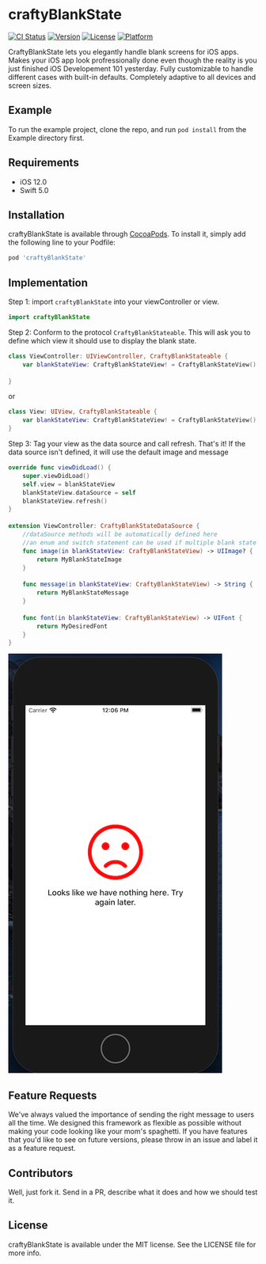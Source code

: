 # craftyBlankState
[![CI Status](https://img.shields.io/travis/craftycoders/craftyBlankState.svg?style=flat)](https://travis-ci.org/craftycoders/craftyBlankState)
[![Version](https://img.shields.io/cocoapods/v/craftyBlankState.svg?style=flat)](https://cocoapods.org/pods/craftyBlankState)
[![License](https://img.shields.io/cocoapods/l/craftyBlankState.svg?style=flat)](https://cocoapods.org/pods/craftyBlankState)
[![Platform](https://img.shields.io/cocoapods/p/craftyBlankState.svg?style=flat)](https://cocoapods.org/pods/craftyBlankState)

CraftyBlankState lets you elegantly handle blank screens for iOS apps. Makes your iOS app look profressionally done even though the reality is you just finished iOS Developement 101 yesterday. Fully customizable to handle different cases with built-in defaults. Completely adaptive to all devices and screen sizes.

## Example

To run the example project, clone the repo, and run `pod install` from the Example directory first.

## Requirements
- iOS 12.0
- Swift 5.0

## Installation
 
craftyBlankState is available through [CocoaPods](https://cocoapods.org). To install
it, simply add the following line to your Podfile:
 
```ruby
pod 'craftyBlankState'
```

## Implementation
Step 1: import `craftyBlankState` into your viewController or view.
```swift
import craftyBlankState
```
Step 2: Conform to the protocol `CraftyBlankStateable`. This will ask you to define which view it should use to display the blank state. 
```swift
class ViewController: UIViewController, CraftyBlankStateable {
    var blankStateView: CraftyBlankStateView! = CraftyBlankStateView()

}
```
or
```swift
class View: UIView, CraftyBlankStateable {
    var blankStateView: CraftyBlankStateView! = CraftyBlankStateView()
}
```
Step 3: Tag your view as the data source and call refresh. That's it! If the data source isn't defined, it will use the default image and message
```swift
override func viewDidLoad() {
    super.viewDidLoad()
    self.view = blankStateView
    blankStateView.dataSource = self
    blankStateView.refresh()
}

extension ViewController: CraftyBlankStateDataSource {
    //dataSource methods will be automatically defined here
    //an enum and switch statement can be used if multiple blank state cases exist
    func image(in blankStateView: CraftyBlankStateView) -> UIImage? {
        return MyBlankStateImage
    }
    
    func message(in blankStateView: CraftyBlankStateView) -> String {
        return MyBlankStateMessage
    }
    
    func font(in blankStateView: CraftyBlankStateView) -> UIFont {
        return MyDesiredFont
    }
}
```
![](/Example/screenShot.png "craftyBlankState Sample") 

## Feature Requests
We've always valued the importance of sending the right message to users all the time. We designed this framework as flexible as possible without making your code looking like your mom's spaghetti. If you have features that you'd like to see on future versions, please throw in an issue and label it as a feature request. 

## Contributors
Well, just fork it. Send in a PR, describe what it does and how we should test it. 

## License

craftyBlankState is available under the MIT license. See the LICENSE file for more info.


